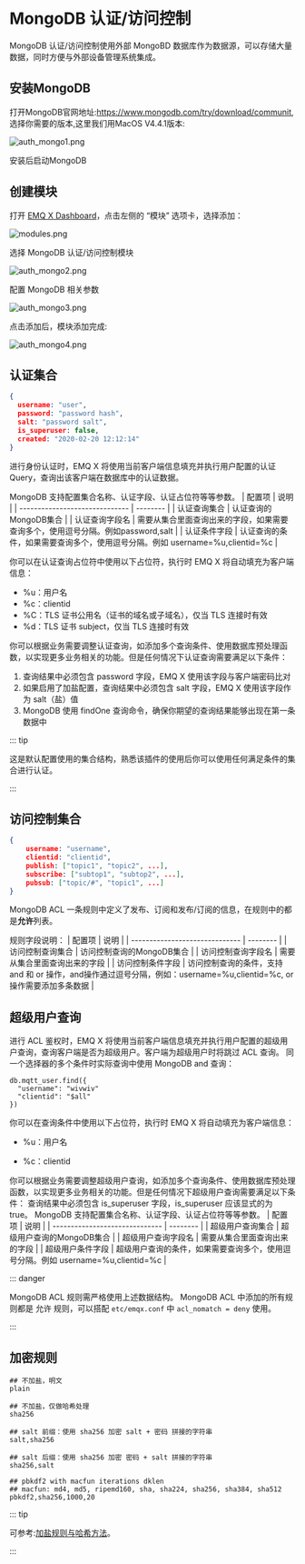 # MongoDB 认证/访问控制

MongoDB 认证/访问控制使⽤外部 MongoBD 数据库作为数据源，可以存储⼤量数据，同时⽅便与外部设备管理系统集成。

## 安装MongoDB

打开MongoDB官网地址:https://www.mongodb.com/try/download/communit, 选择你需要的版本,这里我们用MacOS V4.4.1版本:

![auth_mongo1.png](http://dgiot-1253666439.cos.ap-shanghai-fsi.myqcloud.com/shuwa_tech/zh/backend/emqx/modules/assets/auth_mongo1.png)

安装后启动MongoDB

## 创建模块

打开 [EMQ X Dashboard](http://127.0.0.1:18083/#/modules)，点击左侧的 “模块” 选项卡，选择添加：

![modules.png](http://dgiot-1253666439.cos.ap-shanghai-fsi.myqcloud.com/shuwa_tech/zh/backend/emqx/modules/assets/modules.png)

选择 MongoDB 认证/访问控制模块

![auth_mongo2.png](http://dgiot-1253666439.cos.ap-shanghai-fsi.myqcloud.com/shuwa_tech/zh/backend/emqx/modules/assets/auth_mongo2.png)

配置 MongoDB 相关参数

![auth_mongo3.png](http://dgiot-1253666439.cos.ap-shanghai-fsi.myqcloud.com/shuwa_tech/zh/backend/emqx/modules/assets/auth_mongo3.png)

点击添加后，模块添加完成:

![auth_mongo4.png](http://dgiot-1253666439.cos.ap-shanghai-fsi.myqcloud.com/shuwa_tech/zh/backend/emqx/modules/assets/auth_mongo4.png)


## 认证集合

```json
{
  username: "user",
  password: "password hash",
  salt: "password salt",
  is_superuser: false,
  created: "2020-02-20 12:12:14"
}
```

进行身份认证时，EMQ X 将使用当前客户端信息填充并执行用户配置的认证 Query，查询出该客户端在数据库中的认证数据。

MongoDB 支持配置集合名称、认证字段、认证占位符等等参数。
| 配置项                         | 说明 |
| ------------------------------ | -------- |
| 认证查询集合         | 认证查询的MongoDB集合 |
| 认证查询字段名 | 需要从集合里面查询出来的字段，如果需要查询多个，使用逗号分隔。例如password,salt |
| 认证条件字段 | 认证查询的条件，如果需要查询多个，使用逗号分隔。例如 username=%u,clientid=%c |

你可以在认证查询占位符中使用以下占位符，执行时 EMQ X 将自动填充为客户端信息：

- %u：用户名
- %c：clientid
- %C：TLS 证书公用名（证书的域名或子域名），仅当 TLS 连接时有效
- %d：TLS 证书 subject，仅当 TLS 连接时有效

你可以根据业务需要调整认证查询，如添加多个查询条件、使用数据库预处理函数，以实现更多业务相关的功能。但是任何情况下认证查询需要满足以下条件：

1. 查询结果中必须包含 password 字段，EMQ X 使用该字段与客户端密码比对
2. 如果启用了加盐配置，查询结果中必须包含 salt 字段，EMQ X 使用该字段作为 salt（盐）值
3. MongoDB 使用 findOne 查询命令，确保你期望的查询结果能够出现在第一条数据中

::: tip

这是默认配置使用的集合结构，熟悉该插件的使用后你可以使用任何满足条件的集合进行认证。

:::

## 访问控制集合

```json
{
    username: "username",
    clientid: "clientid",
    publish: ["topic1", "topic2", ...],
    subscribe: ["subtop1", "subtop2", ...],
    pubsub: ["topic/#", "topic1", ...]
}
```

MongoDB ACL 一条规则中定义了发布、订阅和发布/订阅的信息，在规则中的都是**允许**列表。

规则字段说明：
| 配置项                         | 说明 |
| ------------------------------ | -------- |
| 访问控制查询集合         | 访问控制查询的MongoDB集合 |
| 访问控制查询字段名 | 需要从集合里面查询出来的字段 |
| 访问控制条件字段 | 访问控制查询的条件，支持and 和 or 操作，and操作通过逗号分隔，例如：username=%u,clientid=%c, or 操作需要添加多条数据 |

## 超级用户查询

进行 ACL 鉴权时，EMQ X 将使用当前客户端信息填充并执行用户配置的超级用户查询，查询客户端是否为超级用户。客户端为超级用户时将跳过 ACL 查询。
同一个选择器的多个条件时实际查询中使用 MongoDB and 查询：

```
db.mqtt_user.find({
  "username": "wivwiv"
  "clientid": "$all"
})
```
你可以在查询条件中使用以下占位符，执行时 EMQ X 将自动填充为客户端信息：

- %u：用户名

- %c：clientid

你可以根据业务需要调整超级用户查询，如添加多个查询条件、使用数据库预处理函数，以实现更多业务相关的功能。但是任何情况下超级用户查询需要满足以下条件：
查询结果中必须包含 is_superuser 字段，is_superuser 应该显式的为 true。
MongoDB 支持配置集合名称、认证字段、认证占位符等等参数。
| 配置项                         | 说明 |
| ------------------------------ | -------- |
| 超级用户查询集合         | 超级用户查询的MongoDB集合 |
| 超级用户查询字段名 | 需要从集合里面查询出来的字段 |
| 超级用户条件字段 | 超级用户查询的条件，如果需要查询多个，使用逗号分隔。例如 username=%u,clientid=%c |

::: danger

MongoDB ACL 规则需严格使用上述数据结构。 MongoDB ACL 中添加的所有规则都是 允许 规则，可以搭配 `etc/emqx.conf` 中 `acl_nomatch = deny` 使用。

:::

## 加密规则

```shell
## 不加盐，明文
plain

## 不加盐，仅做哈希处理
sha256

## salt 前缀：使用 sha256 加密 salt + 密码 拼接的字符串
salt,sha256

## salt 后缀：使用 sha256 加密 密码 + salt 拼接的字符串
sha256,salt

## pbkdf2 with macfun iterations dklen
## macfun: md4, md5, ripemd160, sha, sha224, sha256, sha384, sha512
pbkdf2,sha256,1000,20
```

::: tip

可参考:[加盐规则与哈希方法](https://docs.emqx.cn/cn/broker/latest/advanced/auth.html#密码加盐规则与哈希方法)。

:::